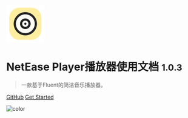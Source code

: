 <!-- _coverpage.md -->

![logo](/icon.png)

# NetEase Player播放器使用文档 <small>1.0.3</small>

> 一款基于Fluent的简洁音乐播放器。

<!-- - 简单、轻便 (压缩后 ~21kB)
- 无需生成 html 文件
- 众多主题 -->
[GitHub](https://github.com/markcxx/NetEase-Player-release/)
[Get Started](#NetEasePlayer使用手册)

![color](#FFDCCC)
